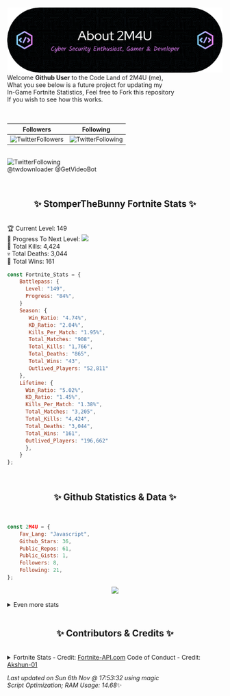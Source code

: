 
  ![Header](./src/github-banner.png)
  <br>
  Welcome **Github User** to the Code Land of 2M4U (me),<br>
  What you see below is a future project for updating my<br>
  In-Game Fortnite Statistics, Feel free to Fork this repository<br>
  If you wish to see how this works.
  <br><br>
  <br>
  
  | Followers  | Following |
  | ---------- |:---------:|
  | ![TwitterFollowers](https://img.shields.io/badge/Twitter%20Followers-79-blue)  | ![TwitterFollowing](https://img.shields.io/badge/Twitter%20Following-218-blue)  |


  <br>![TwitterFollowing](https://img.shields.io/badge/Latest%20Tweet--blue)<br>
  @twdownloader @GetVideoBot
   
  <br><h2 align="center"> ✨ StomperTheBunny Fortnite Stats ✨</h2><br>
  🏆 Current Level: 149<br>
  🎉 Progress To Next Level: ![](https://geps.dev/progress/84)<br>
  🎯 Total Kills: 4,424<br>
  💀 Total Deaths: 3,044<br>
  👑 Total Wins: 161<br>

```js
const Fortnite_Stats = {
    Battlepass: {
      Level: "149",
      Progress: "84%",    
    }
    Season: { 
       Win_Ratio: "4.74%",
       KD_Ratio: "2.04%",
       Kills_Per_Match: "1.95%",
       Total_Matches: "908",
       Total_Kills: "1,766",
       Total_Deaths: "865",
       Total_Wins: "43",
       Outlived_Players: "52,811"
    },
    Lifetime: {
      Win_Ratio: "5.02%",
      KD_Ratio: "1.45%",
      Kills_Per_Match: "1.38%",
      Total_Matches: "3,205",
      Total_Kills: "4,424",
      Total_Deaths: "3,044",
      Total_Wins: "161",
      Outlived_Players: "196,662"
      },
    }
}; 
```


<br><h2 align="center"> ✨ Github Statistics & Data ✨</h2><br>

```js
const 2M4U = {
    Fav_Lang: "Javascript",
    Github_Stars: 36,
    Public_Repos: 61,
    Public_Gists: 1,
    Followers: 8,
    Following: 21,
}; 
```

<p align="center">
<img src="https://github-readme-streak-stats.herokuapp.com/?user=2M4U&theme=tokyonight">
</p>
<details>
  <summary>
      Even more stats
  </summary>
  <p align="center">
    <img src="https://github-profile-trophy.vercel.app/?username=2M4U&theme=dracula">
    <img src="https://github-readme-stats.vercel.app/api?username=2M4U&theme=tokyonight&count_private=true&show_icons=true&include_all_commits=true">
  </p>
</details>
<br><h2 align="center"> ✨ Contributors & Credits ✨</h2><br>
<details>
  <summary>
      Fortnite Stats - Credit: <a href="https://fortnite-api.com/?utm_source=github.com/2M4U/2M4U">Fortnite-API.com</a>
      Code of Conduct - Credit: <a href="https://github.com/Akshun-01">Akshun-01</a>
  </summary>
</details>

<!-- Last updated on Sun Nov 06 2022 17:53:32 GMT+0000 (Coordinated Universal Time) ;-;-->
<i>Last updated on  Sun 6th Nov @ 17:53:32 using magic<br>
Script Optimization; RAM Usage: 14.68</i>✨